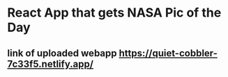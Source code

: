 # React App that gets NASA Pic of the Day
>
## link of uploaded webapp <https://quiet-cobbler-7c33f5.netlify.app/>
